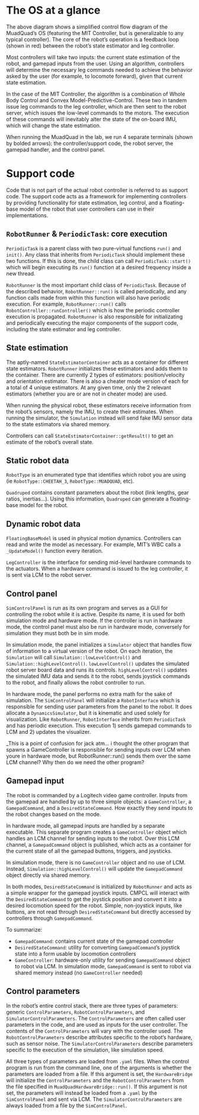 # The OS at a glance

The above diagram shows a simplified control flow diagram of the MuadQuad’s OS (featuring the MIT Controller, but is generalizable to any typical controller). The core of the robot’s operation is a feedback loop (shown in red) between the robot’s state estimator and leg controller.

Most controllers will take two inputs: the current state estimation of the robot, and gamepad inputs from the user. Using an algorithm, controllers will determine the necessary leg commands needed to achieve the behavior asked by the user (for example, to locomote forward), given that current state estimation.

In the case of the MIT Controller, the algorithm is a combination of Whole Body Control and Convex Model-Predictive-Control. These two in tandem issue leg commands to the leg controller, which are then sent to the robot server, which issues the low-level commands to the motors. The execution of these commands will inevitably alter the state of the on-board IMU, which will change the state estimation.

When running the MuadQuad in the lab, we run 4 separate terminals (shown by bolded arrows): the controller/support code, the robot server, the gamepad handler, and the control panel.


# Support code
Code that is not part of the actual robot controller is referred to as support code. The support code acts as a framework for implementing controllers by providing functionality for state estimation, leg control, and a floating-base model of the robot that user controllers can use in their implementations.

## `RobotRunner` & `PeriodicTask`: core execution
`PeriodicTask` is a parent class with two pure-virtual functions `run()` and `init()`. Any class that inherits from `PeriodicTask` should implement these two functions. If this is done, the child class can call `PeriodicTask::start()` which will begin executing its `run()` function at a desired frequency inside a new thread.

`RobotRunner` is the most important child class of `PeriodicTask`. Because of the described behavior, `RobotRunner::run()` is called periodically, and any function calls made from within this function will also have periodic execution. For example, `RobotRunner::run()` calls `RobotController::runController()` which is how the periodic controller execution is propagated. `RobotRunner` is also responsible for initializating and periodically executing the major components of the support code, including the state estimator and leg controller.

## State estimation
The aptly-named `StateEstimatorContainer` acts as a container for different state estimators. `RobotRunner` initializes these estimators and adds them to the container. There are currently 2 types of estimators: position/velocity and orientation estimator. There is also a cheater mode version of each for a total of 4 unique estimators. At any given time, only the 2 relevant estimators (whether you are or are not in cheater mode) are used.

When running the physical robot, these estimators receive information from the robot’s sensors, namely the IMU,  to create their estimates. When running the simulator, the `Simulation` instead will send fake IMU sensor data to the state estimators via shared memory.

Controllers can call `StateEstimatorContainer::getResult()` to get an estimate of the robot’s overall state.

## Static robot data
`RobotType` is an enumerated type that identifies which robot you are using (ie `RobotType::CHEETAH_3`, `RobotType::MUADQUAD`, etc). 

`Quadruped` contains constant parameters about the robot (link lengths, gear ratios, inertias...). Using this information, `Quadruped` can generate a floating-base model for the robot.

## Dynamic robot data
`FloatingBaseModel` is used in physical motion dynamics. Controllers can read and write the model as necessary. For example, MIT’s WBC calls a `_UpdateModel()` function every iteration. 

`LegController` is the interface for sending mid-level hardware commands to the actuators. When a hardware command is issued to the leg controller, it is sent via LCM to the robot server. 

## Control panel
`SimControlPanel` is run as its own program and serves as a GUI for controlling the robot while it is active. Despite its name, it is used for both simulation mode and hardware mode. If the controller is run in hardware mode, the control panel must also be run in hardware mode, conversely for simulation they must both be in sim mode.

In simulation mode, the panel initializes a `Simulator` object that handles flow of information to a virtual version of the robot. On each iteration, the `Simulation` will call `Simulation::lowLevelControl()` and `Simulation::highLevelControl()`. `lowLevelControl()` updates the simulated robot server board data and runs its controls. `highLevelControl()` updates the simulated IMU data and sends it to the robot, sends joystick commands to the robot, and finally allows the robot controller to run.

In hardware mode, the panel performs no extra math for the sake of simulation. The `SimControlPanel` will initialize a `RobotInterface` which is responsible for sending user parameters from the panel to the robot. It does allocate a `DynamicsSimulator`, but it is kinematic and used solely for visualization. Like `RobotRunner`, `RobotInterface` inherits from `PeriodicTask` and has periodic execution. This execution 1) sends gamepad commands to LCM and 2) updates the visualizer. 

_This is a point of confusion for jack atm… i thought the other program that spawns a GameController is responsible for sending inputs over LCM when youre in hardware mode, but RobotRunner::run() sends them over the same LCM channel? Why then do we need the other program?

## Gamepad input
The robot is commanded by a Logitech video game controller. Inputs from the gamepad are handled by up to three simple objects: a `GameController`, a `GamepadCommand`, and a `DesiredStateCommand`. How exactly they send inputs to the robot changes based on the mode.

In hardware mode, all gamepad inputs are handled by a separate executable. This separate program creates a `GameController` object which handles an LCM channel for sending inputs to the robot. Over this LCM channel, a `GamepadCommand` object is published, which acts as a container for the current state of all the gamepad buttons, triggers, and joysticks.

In simulation mode, there is no `GameController` object and no use of LCM. Instead, `Simulation::highLevelControl()` will update the `GamepadCommand` object directly via shared memory.

In both modes, `DesiredStateCommand` is initialized by `RobotRunner` and acts as a simple wrapper for the gamepad joystick inputs. CMPCL will interact with the `DesiredStateCommand` to get the joystick position and convert it into a desired locomotion speed for the robot. Simple, non-joystick inputs, like buttons, are not read through `DesiredStateCommand` but directly accessed by controllers through `GamepadCommand`.

To summarize:
- `GamepadCommand`: contains current state of the gamepad controller
- `DesiredStateCommand`: utility for converting `GamepadCommand`’s joystick state into a form usable by locomotion controllers
- `GameController`: hardware-only utility for sending `GamepadCommand` object to robot via LCM. In simulation mode, `GamepadCommand` is sent to robot via shared memory instead (no `GameController` needed)

## Control parameters
In the robot’s entire control stack, there are three types of parameters: generic `ControlParameters`, `RobotControlParameters`, and `SimulatorControlParameters`. The `ControlParameters` are often called user parameters in the code, and are used as inputs for the user controller. The contents of the `ControlParameters` will vary with the controller used. The `RobotControlParameters` describe attributes specific to the robot’s hardware, such as sensor noise. The `SimulatorControlParameters` describe parameters specific to the execution of the simulation, like simulation speed.

All three types of parameters are loaded from `.yaml` files. When the control program is run from the command line, one of the arguments is whether the parameters are loaded from a file. If this argument is set, the `HardwareBridge` will initialize the `ControlParameters` and the `RobotControlParameters` from the file specified in `MuadQuadHardwareBridge::run()`. If this argument is not set, the parameters will instead be loaded from a `.yaml` by the `SimControlPanel` and sent via LCM. The `SimulatorControlParameters` are always loaded from a file by the `SimControlPanel`.

